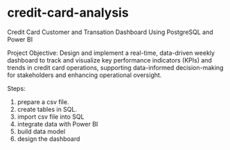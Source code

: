 # credit-card-analysis
Credit Card Customer and Transation Dashboard Using PostgreSQL and Power BI

Project Objective:
Design and implement a real-time, data-driven weekly dashboard to track and visualize key performance indicators (KPIs) and trends in credit card operations, supporting data-informed decision-making for stakeholders and enhancing operational oversight.

Steps:
1. prepare a csv file.
2. create tables in SQL.
3. import csv file into SQL
4. integrate data with Power BI
5. build data model
6. design the dashboard

